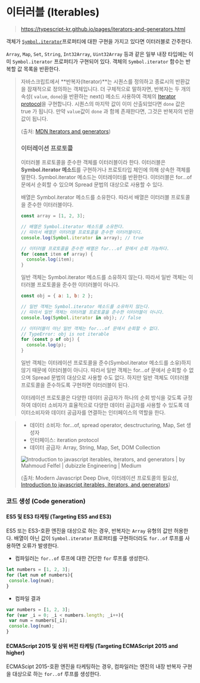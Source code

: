 # 이터러블 (Iterables)

> https://typescript-kr.github.io/pages/iterators-and-generators.html



객체가 [`Symbol.iterator`](https://www.typescriptlang.org/docs/handbook/symbols.html#symboliterator)프로퍼티에 대한 구현을 가지고 있다면 이터러블로 간주한다.

`Array`, `Map`, `Set`, `String`, `Int32Array`, `Uint32Array` 등과 같은 일부 내장 타입에는 이미 `Symbol.iterator` 프로퍼티가 구현되어 있다.  객체의 `Symbol.iterator` 함수는 반복할 값 목록을 반환한다.

> 자바스크립트에서 **반복자(Iterator)**는 시퀀스를 정의하고 종료시의 반환값을 잠재적으로 정의하는 객체입니다. 더 구체적으로 말하자면, 반복자는 두 개의 속성( `value`, `done`)을 반환하는 next() 메소드 사용하여 객체의 [Iterator protocol](https://developer.mozilla.org/en-US/docs/Web/JavaScript/Reference/Iteration_protocols#The_iterator_protocol)을 구현합니다. 시퀀스의 마지막 값이 이미 산출되었다면 `done` 값은 true 가 됩니다. 만약 `value`값이 `done` 과 함께 존재한다면, 그것은 반복자의 반환값이 됩니다.
>
> (출처: [MDN Iterators and generators](https://developer.mozilla.org/ko/docs/Web/JavaScript/Guide/Iterators_and_Generators)) 
>
> 
>
> ### 이터레이션 프로토콜 
>
> 이터러블 프로토콜을 준수한 객체를 이터러블이라 한다. 이터러블은 **Symbol.iterator 메소드**를 구현하거나 프로토타입 체인에 의해 상속한 객체를 말한다. Symbol.iterator 메소드는 이터레이터를 반환한다. 이터러블은 for…of 문에서 순회할 수 있으며 Spread 문법의 대상으로 사용할 수 있다.
>
> 배열은 Symbol.iterator 메소드를 소유한다. 따라서 배열은 이터러블 프로토콜을 준수한 이터러블이다.
>
> ```javascript
> const array = [1, 2, 3];
> 
> // 배열은 Symbol.iterator 메소드를 소유한다.
> // 따라서 배열은 이터러블 프로토콜을 준수한 이터러블이다.
> console.log(Symbol.iterator in array); // true
> 
> // 이터러블 프로토콜을 준수한 배열은 for...of 문에서 순회 가능하다.
> for (const item of array) {
>   console.log(item);
> }
> ```
>
> 일반 객체는 Symbol.iterator 메소드를 소유하지 않는다. 따라서 일반 객체는 이터러블 프로토콜을 준수한 이터러블이 아니다.
>
> ```javascript
> const obj = { a: 1, b: 2 };
> 
> // 일반 객체는 Symbol.iterator 메소드를 소유하지 않는다.
> // 따라서 일반 객체는 이터러블 프로토콜을 준수한 이터러블이 아니다.
> console.log(Symbol.iterator in obj); // false
> 
> // 이터러블이 아닌 일반 객체는 for...of 문에서 순회할 수 없다.
> // TypeError: obj is not iterable
> for (const p of obj) {
>   console.log(p);
> }
> ```
>
> 일반 객체는 이터레이션 프로토콜을 준수(Symbol.iterator 메소드를 소유)하지 않기 때문에 이터러블이 아니다. 따라서 일반 객체는 for…of 문에서 순회할 수 없으며 Spread 문법의 대상으로 사용할 수도 없다. 하지만 일반 객체도 이터러블 프로토콜을 준수하도록 구현하면 이터러블이 된다. 
>
> 
>
> 이터레이션 프로토콜은 다양한 데이터 공급자가 하나의 순회 방식을 갖도록 규정하여 데이터 소비자가 효율적으로 다양한 데이터 공급자를 사용할 수 있도록 데이터소비자와 데이터 공급자를 연결하는 인터페이스의 역할을 한다. 

> - 데이터 소비자: for...of, spread operator, desctructuring, Map, Set 생성자
> - 인터페이스: iteration protocol
> - 데이터 공급자: Array, String, Map, Set, DOM Collection
>
> ![Introduction to javascript iterables, iterators, and generators | by  Mahmoud Felfel | dubizzle Engineering | Medium](https://miro.medium.com/max/1374/1*aw0ODP5vE6ajNe2A3xH8ig.png)
>
> (출처: Modern Javascript Deep Dive, 이터레이션 프로토콜의 필요성, [Introduction to javascript iterables, iterators, and generators](https://medium.com/dubizzletechblog/introduction-to-javascript-iterables-iterators-and-generators-a26be413dfd9))



### 코드 생성 (Code generation)

#### ES5 및 ES3 타게팅 (Targeting ES5 and ES3)

ES5 또는 ES3-호환 엔진을 대상으로 하는 경우, 반복자는 `Array` 유형의 값만 허용한다. 배열이 아닌 값이 `Symbol.iterator` 프로퍼티를 구현하더라도  `for..of` 루프를 사용하면 오류가 발생한다.

- 컴파일러는 `for..of` 루프에 대한 간단한 `for` 루프를 생성한다.

```ts
let numbers = [1, 2, 3];
for (let num of numbers){
 console.log(num);
}
```

- 컴파일 결과 

```ts
var numbers = [1, 2, 3];
for (var _i = 0; _i < numbers.length; _i++){
 var num = numbers[_i];
 console.log(num);
}
```



#### ECMAScript 2015 및 상위 버전 타케팅 (Targeting ECMAScript 2015 and higher)

ECMAScipt 2015-호환 엔진을 타케팅하는 경우, 컴파일러는 엔진의 내장 반복자 구현을 대상으로 하는 `for..of` 루프를 생성한다.
